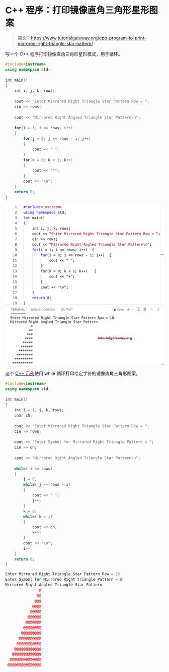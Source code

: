 # C++ 程序：打印镜像直角三角形星形图案

> 原文：<https://www.tutorialgateway.org/cpp-program-to-print-mirrored-right-triangle-star-pattern/>

写一个 C++ 程序打印镜像直角三角形星形模式，用于循环。

```cpp
#include<iostream>
using namespace std;

int main()
{
	int i, j, k, rows;

    cout << "Enter Mirrored Right Triangle Star Pattern Row = ";
    cin >> rows;

    cout << "Mirrored Right Angled Triangle Star Pattern\n"; 

    for(i = 1; i <= rows; i++)
    {
    	for(j = 0; j <= rows - i; j++)
		{
            cout << " ";
        }
        for(k = 0; k < i; k++)
        {
            cout << "*";
        }
        cout << "\n";
    }		
 	return 0;
}
```

![C++ Program to Print Mirrored Right Triangle Star Pattern](img/ebf1bb807d7d7c0608127304becabf64.png)

这个 [C++ 示例](https://www.tutorialgateway.org/cpp-programs/)使用 while 循环打印给定字符的镜像直角三角形图案。

```cpp
#include<iostream>
using namespace std;

int main()
{
	int i = 1, j, k, rows;
    char ch;

    cout << "Enter Mirrored Right Triangle Star Pattern Row = ";
    cin >> rows;

    cout << "Enter Symbol for Mirrored Right Triangle Pattern = ";
    cin >> ch;

    cout << "Mirrored Right Angled Triangle Star Pattern\n"; 

    while( i <= rows)
    {
        j = 0;
    	while( j <= rows - i)
		{
            cout << " ";
            j++;
        }
        k = 0;
        while( k < i)
        {
            cout << ch;
            k++;
        }
        cout << "\n";
        i++;
    }		
 	return 0;
}
```

```cpp
Enter Mirrored Right Triangle Star Pattern Row = 15
Enter Symbol for Mirrored Right Triangle Pattern = @
Mirrored Right Angled Triangle Star Pattern
               @
              @@
             @@@
            @@@@
           @@@@@
          @@@@@@
         @@@@@@@
        @@@@@@@@
       @@@@@@@@@
      @@@@@@@@@@
     @@@@@@@@@@@
    @@@@@@@@@@@@
   @@@@@@@@@@@@@
  @@@@@@@@@@@@@@
 @@@@@@@@@@@@@@@
```
